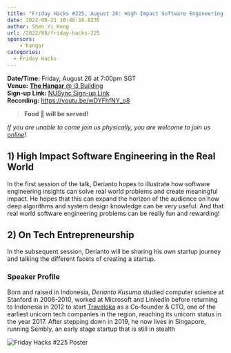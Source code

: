 ```yaml
---
title: "Friday Hacks #225, August 26: High Impact Software Engineering in the Real World | On Tech Entrepreneurship"
date: 2022-08-21 10:48:18.8235
author: Shen Yi Hong
url: /2022/08/friday-hacks-225
sponsors:
    - hangar
categories:
  - Friday Hacks
---
```


**Date/Time:** Friday, August 26 at 7:00pm SGT<br />
**Venue:** [**The Hangar** @ i3 Building](https://goo.gl/maps/aUMwWptKFsajR93b9)<br />
**Sign-up Link:** [NUSync Sign-up Link](https://nus.campuslabs.com/engage/submitter/form/start/553749)<br />
**Recording:** https://youtu.be/wDYFhfNY_o8<br /> 

> **Food 🍕 will be served!**

_If you are unable to come join us physically, you are welcome to join us [online](https://nus-sg.zoom.us/j/83482473723?pwd=TW5nWitzRFlhOWdLaEVKYlVGMjJDdz09)!_

## 1) High Impact Software Engineering in the Real World

In the first session of the talk, Derianto hopes to illustrate how software engineering insights can solve real world problems and create meaningful impact. He hopes that this can expand the horizon of the audience on how deep algorithms and system design knowledge can be very useful. And that real world software engineering problems can be really fun and rewarding!

## 2) On Tech Entrepreneurship

In the subsequent session, Derianto will be sharing his own startup journey and talking the different facets of creating a startup.

### Speaker Profile

Born and raised in Indonesia, _Derianto Kusuma_ studied computer science at Stanford in 2006-2010, worked at Microsoft and LinkedIn before returning to Indonesia in 2012 to start [Traveloka](https://www.traveloka.com/en-sg/) as a Co-founder & CTO, one of the earliest unicorn tech companies in the region, reaching its unicorn status in the year 2017. After stepping down in 2019, he now lives in Singapore, running Sembly, an early stage startup that is still in stealth

<img src="/img/2022/fh/225.png" alt="Friday Hacks #225 Poster" /><br />